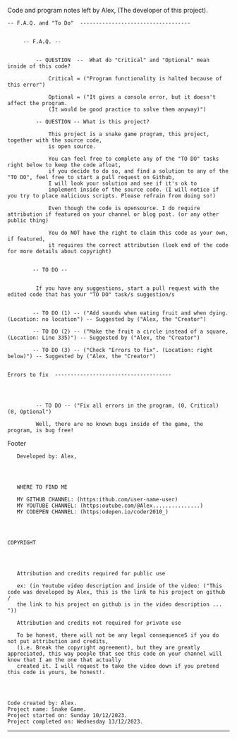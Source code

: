 
Code and program notes left by Alex, (The developer of this project).



    
    -- F.A.Q. and "To Do"  -----------------------------------


         -- F.A.Q. -- 


             -- QUESTION  --  What do "Critical" and "Optional" mean inside of this code?

                 Critical = ("Program functionality is halted because of this error")

                 Optional = ("It gives a console error, but it doesn't affect the program. 
                 (It would be good practice to solve them anyway)")

             -- QUESTION -- What is this project?

                 This project is a snake game program, this project, together with the source code,
                 is open source.

                 You can feel free to complete any of the "TO DO" tasks right below to keep the code afloat, 
                 if you decide to do so, and find a solution to any of the "TO DO", feel free to start a pull request on Github, 
                 I will look your solution and see if it's ok to 
                 implement inside of the source code. (I will notice if you try to place malicious scripts. Please refrain from doing so!)

                 Even though the code is opensource. I do require attribution if featured on your channel or blog post. (or any other public thing)

                 You do NOT have the right to claim this code as your own, if featured,
                 it requires the correct attribution (look end of the code for more details about copyright) 


            -- TO DO --


             If you have any suggestions, start a pull request with the edited code that has your "TO DO" task/s suggestion/s


            -- TO DO (1) -- ("Add sounds when eating fruit and when dying. (Location: no location") -- Suggested by ("Alex, the "Creator")

            -- TO DO (2) -- ("Make the fruit a circle instead of a square, (Location: Line 335)") -- Suggested by ("Alex, the "Creator")

            -- TO DO (3) -- ("Check "Errors to fix". (Location: right below)") -- Suggested by ("Alex, the "Creator")


    Errors to fix  -------------------------------------  




             -- TO DO -- ("Fix all errors in the program, (0, Critical) (0, Optional")

             Well, there are no known bugs inside of the game, the program, is bug free!




Footer




       Developed by: Alex, 




       WHERE TO FIND ME

       MY GITHUB CHANNEL: (https:ithub.com/user-name-user)
       MY YOUTUBE CHANNEL: (https:outube.com/@Alex...............)
       MY CODEPEN CHANNEL: (https:odepen.io/coder2010_)




    COPYRIGHT




       Attribution and credits required for public use

       ex: (in Youtube video description and inside of the video: ("This code was developed by Alex, this is the link to his project on github / 
       the link to his project on github is in the video description ... "))

       Attribution and credits not required for private use

       To be honest, there will not be any legal consequenceS if you do not put attribution and credits, 
       (i.e. Break the copyright agreement), but they are greatly appreciated, this way people that see this code on your channel will know that I am the one that actually 
       created it. I will request to take the video down if you pretend this code is yours, be honest!.




    Code created by: Alex.  
    Project name: Snake Game.
    Project started on: Sunday 10/12/2023.
    Project completed on: Wednesday 13/12/2023. 




-------------------------------------
